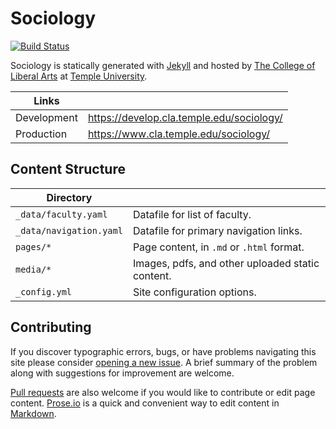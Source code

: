 # Sociology

[![Build Status][travis-img]][travis]

Sociology is statically generated with [Jekyll](https://jekyllrb.com) and hosted by [The College of Liberal Arts](https://liberalarts.temple.edu) at [Temple University](https://temple.edu).

| Links |  |
| --- | --- |
| Development | https://develop.cla.temple.edu/sociology/ |
| Production | https://www.cla.temple.edu/sociology/ |

## Content Structure

| Directory |  |
| --- | --- |
| ````_data/faculty.yaml```` | Datafile for list of faculty. |
| ````_data/navigation.yaml```` | Datafile for primary   navigation links. |
| ````pages/*```` | Page content, in ````.md```` or ````.html```` format. |
| ````media/*```` | Images, pdfs, and other uploaded static content. |
| ````_config.yml```` | Site configuration options. |

## Contributing

If you discover typographic errors, bugs, or have problems navigating this site please consider [opening a new issue][issue]. A brief summary of the problem along with suggestions for improvement are welcome.

[Pull requests][pr] are also welcome if you would like to contribute or edit page content. [Prose.io][prose] is a quick and convenient way to edit content in [Markdown][md].


[travis]: https://travis-ci.org/TULiberalArts/Sociology
[travis-img]: https://travis-ci.org/TULiberalArts/Sociology.svg?branch=master
[jekyll]: https://https://jekyllrb.com
[issue]: https://github.com/TULiberalArts/Sociology/issues
[pr]: https://help.github.com/articles/about-pull-requests/
[prose]: https://prose.io/#TULiberalArts/Sociology
[md]: http://whatismarkdown.com/
